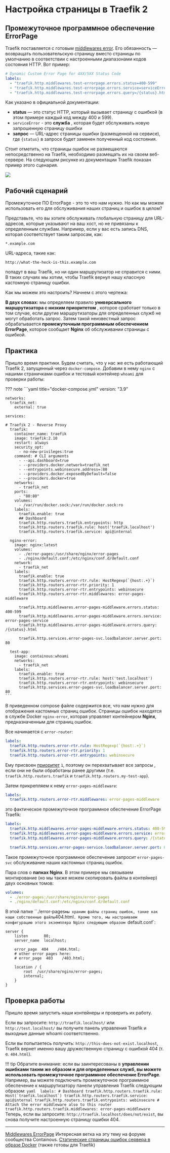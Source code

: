 # Настройка страницы в Traefik 2

## Промежуточное программное обеспечение ErrorPage

Traefik поставляется с готовым [middlewares error](https://docs.traefik.io/middlewares/errorpages/). Его обязанность — возвращать пользовательскую страницу вместо страницы по умолчанию в соответствии с настроенными диапазонами кодов состояния HTTP. Вот пример:


```yaml
# Dynamic Custom Error Page for 4XX/5XX Status Code
labels:
  - "traefik.http.middlewares.test-errorpage.errors.status=400-599"
  - "traefik.http.middlewares.test-errorpage.errors.service=serviceError"
  - "traefik.http.middlewares.test-errorpage.errors.query=/{status}.html"
```

Как указано в официальной документации:

- **status** — это статус HTTP, который вызывает страницу с ошибкой (в этом примере каждый код между 400 и 599).
- `serviceError` - это **служба** , которая будет обслуживать новую запрошенную страницу ошибки
- **запрос** — URL-адрес страницы ошибки (размещенной на сервисе), где `{status}` в запросе будет заменен полученный код состояния.

Стоит отметить, что страницы ошибок не размещаются непосредственно на Traefik, необходимо размещать их на своем веб-сервере. На следующем рисунке из документации Traefik показан пример этого сценария.

![](../../images/docker/traefik-errorpages.jpg)

## Рабочий сценарий
Промежуточное ПО ErrorPage - это то что нам нужно. Но как мы можем использовать его для обслуживания наших страниц и ошибок в целом?

Представьте, что вы хотите обслуживать глобальную страницу для URL-адресов, которые указывают на ваш хост, но не привязаны к определенным службам. Например, если у вас есть запись DNS, которая соответствует таким запросам, как:

```
*.example.com
```

URL-адреса, такие как:

```
http://what-the-heck-is-this.example.com
```

попадут в ваш Traefik, но ни один маршрутизатор не справится с ними. В таких случаях мы хотим, чтобы Traefik вернул нашу классную кастомную страницу ошибки.

Как мы можем это настроить? Начнем с этого чертежа:



**В двух словах:** мы определяем правило **универсального маршрутизатора с низким приоритетом** , которое сработает только в том случае, если другие маршрутизаторы для определенных служб не могут обработать запрос. Затем такой неизвестный запрос обрабатывается **промежуточным программным обеспечением ErrorPage**, которое сообщает **Nginx** об обслуживании страницы с ошибкой.


## Практика
Пришло время практики. Будем считать, что у нас же есть работающий Traefik 2, запущенный через `docker-compose`. Добавим в нему `nginx` с нашими страничками ошибок и тестовый контейнер `whoami` для проверки работы:

??? note
    ```yaml title="docker-compose.yml"
    version: "3.9"

    networks:
      traefik_net:
        external: true

    services:

    # Traefik 2 - Reverse Proxy
      traefik:
        container_name: traefik
        image: traefik:2.10
        restart: always
        security_opt:
          - no-new-privileges:true
        command: # CLI arguments
          - --api.dashboard=true
          - --providers.docker.network=traefik_net
          - --entrypoints.webinsecure.address=:80
          - --providers.docker.exposedByDefault=false
          - --providers.docker=true    
        networks:
          - traefik_net
        ports:
          - "80:80"
        volumes:
          - /var/run/docker.sock:/var/run/docker.sock:ro
        labels:
          traefik.enable: true
          ## Dashboard
          traefik.http.routers.traefik.entrypoints: http
          traefik.http.routers.traefik.rule: host('traefik.localhost')
          traefik.http.routers.traefik.service: api@internal

      nginx-error:
        image: nginx:latest
        volumes:
          - ./error-pages:/usr/share/nginx/error-pages
          - ./nginx/default.conf:/etc/nginx/conf.d/default.conf
        network:
          - traefik_net
        labels:
          traefik.enable: true
          traefik.http.routers.error-rtr.rule: HostRegexp(`{host:.+}`)
          traefik.http.routers.error-rtr.priority: 1
          traefik.http.routers.error-rtr.entrypoints: webinsecure
          traefik.http.routers.error-rtr.middlewares: error-pages-middleware

          traefik.http.middlewares.error-pages-middleware.errors.status: 400-599
          traefik.http.middlewares.error-pages-middleware.errors.service: error-pages-service
          traefik.http.middlewares.error-pages-middleware.errors.query: /{status}.html

          traefik.http.services.error-pages-svc.loadbalancer.server.port: 80

      test-app:
        image: containous:whoami
        networks: 
          - traefik_net
        labels:
          traefik.enable: true
          traefik.http.routers.error-rtr.rule: host('test.localhost')
          traefik.http.routers.error-rtr.entrypoints: webinsecure
          traefik.http.services.error-pages-svc.loadbalancer.server.port: 80
    ```

В приведенном compose файле содержится все, что нам нужно для отображения кастомных страниц ошибок. Страницы ошибок находятся в службе Docker `nginx-error`, которая управляет контейнером **Nginx**, предназначенным для страниц ошибок.

Все начинается с `error-router`:

```yaml 
labels:
  traefik.http.routers.error-rtr.rule: HostRegexp(`{host:.+}`)
  traefik.http.routers.error-rtr.priority: 1
  traefik.http.routers.error-rtr.entrypoints: webinsecure
```
Ему присвоен [приоритет](https://doc.traefik.io/traefik/routing/routers/#priority) `1`, поэтому он перехватывает все запросы , если они не были обработаны ранее другими (т.е. `traefik.http.routers.traefik` и `traefik.http.routers.my-test-app`).

Затем прикрепляем к нему `error-pages-middleware`:

```yaml 
labels:
  traefik.http.routers.error-rtr.middlewares: error-pages-middleware
```

это фактическое промежуточное программное обеспечение ErrorPage Traefik:

```yaml
labels:
  traefik.http.middlewares.error-pages-middleware.errors.status: 400-599
  traefik.http.middlewares.error-pages-middleware.errors.service: error-pages-svc
  traefik.http.middlewares.error-pages-middleware.errors.query: /{status}.html

  traefik.http.services.error-pages-service.loadbalancer.server.port: 80
```

Такое промежуточное программное обеспечение запросит `error-pages-svc` обслуживание наших кастомных страниц ошибок.

Пара слов о **папках Nginx**. В этом примере мы связываем монтирование (но мы также можем скопировать файлы в контейнер) двух основных томов:
```yaml
volumes:
  - ./error-pages:/usr/share/nginx/error-pages
  - ./nginx/default.conf:/etc/nginx/conf.d/default.conf
```
В этой папке ``./error-pages` мы храним файлы страниц ошибок, такие как наши собственные файлы `404.html`. Кроме того, мы настраиваем конфигурацию этого экземпляра Nginx следующим образом `default.conf`:

```nginx
server {
    listen       80;
    server_name  localhost;

    error_page  404    /404.html;
    # other error pages here:
    # error_page  403    /403.html;

    location / {
        root  /usr/share/nginx/error-pages;
        internal;
    }
}
```
## Проверка работы

Пришло время запустить наши контейнеры и проверить их работу.

Если вы запросите: `http://traefik.localhost/` или `http://test.localhost/` вы получите панель управления Traefik и выходные данные whoami соответственно.

Если вы попытаетесь получить: `http://this-does-not-exist.localhost`, Traefik вернет именно вашу дружественную страницу с ошибкой 404 (т. е. `404.html`).

!!! tip
    Обратите внимание: если вы заинтересованы в **управлении ошибками таким же образом и для определенных служб, вы можете использовать промежуточное программное обеспечение ErrorPage**. 
    Например, вы можете подключить промежуточное программное обеспечение к маршрутизатору панели управления Traefik следующим образом:
    ```yaml 
    labels:
      # Dashboard
      traefik.http.routers.traefik.rule: Host(`traefik.localhost`)
      traefik.http.routers.traefik.service: api@internal
      traefik.http.routers.traefik.entrypoints: webinsecure
      # Attach the error middleware also to this router
      traefik.http.routers.traefik.middlewares: error-pages-middleware
    ```
    Теперь, если вы запросите: `http://traefik.localhost/does/not/exist`, вы снова получите настроенную страницу ошибки 404.

---

[Middlewares ErrorPage](https://docs.traefik.io/middlewares/errorpages/)
Интересная ветка на эту тему на форуме сообщества Containous.
[Статические страницы ошибок сервера в образе Docker](https://github.com/tarampampam/error-pages) (также готовы для Traefik)